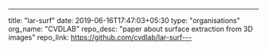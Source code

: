 ---
title: "lar-surf"
date: 2019-06-16T17:47:03+05:30
type: "organisations"
org_name: "CVDLAB"
repo_desc: "paper about surface extraction from 3D images"
repo_link: https://github.com/cvdlab/lar-surf---